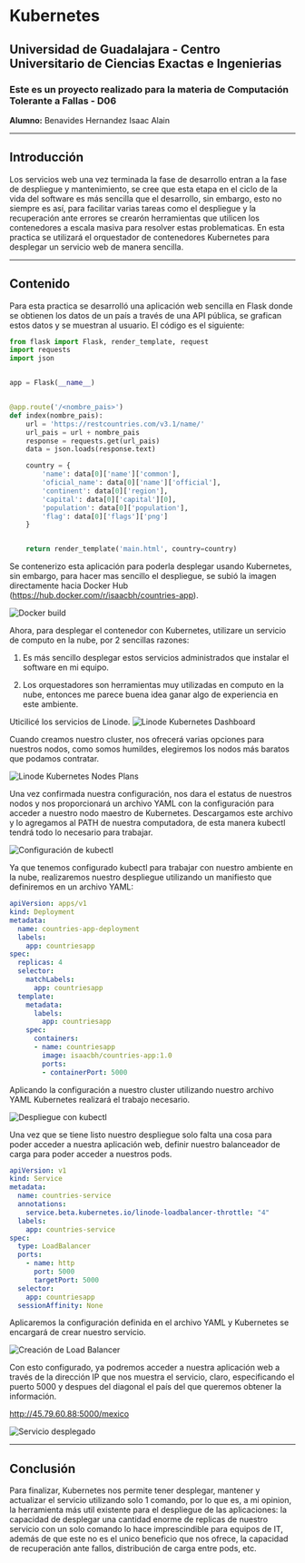 # Kubernetes
## **Universidad de Guadalajara** - Centro Universitario de Ciencias Exactas e Ingenierias

### Este es un proyecto realizado para la materia de Computación Tolerante a Fallas - D06

**Alumno:** Benavides Hernandez Isaac Alain

---
## Introducción
Los servicios web una vez terminada la fase de desarrollo entran a la fase de despliegue y mantenimiento, se cree que esta etapa en el ciclo de la vida del software es más sencilla que el desarrollo, sin embargo, esto no siempre es así, para facilitar varias tareas como el despliegue y la recuperación ante errores se crearón herramientas que utilicen los contenedores a escala masiva para resolver estas problematicas. En esta practica se utilizará el orquestador de contenedores Kubernetes para desplegar un servicio web de manera sencilla.

---
## Contenido
Para esta practica se desarrolló una aplicación web sencilla en Flask donde se obtienen los datos de un país a través de una API pública, se grafican estos datos y se muestran al usuario. El código es el siguiente:

~~~python
from flask import Flask, render_template, request
import requests
import json


app = Flask(__name__)


@app.route('/<nombre_pais>')
def index(nombre_pais):
    url = 'https://restcountries.com/v3.1/name/'
    url_pais = url + nombre_pais
    response = requests.get(url_pais)
    data = json.loads(response.text)

    country = {
        'name': data[0]['name']['common'],
        'oficial_name': data[0]['name']['official'],
        'continent': data[0]['region'],
        'capital': data[0]['capital'][0],
        'population': data[0]['population'],
        'flag': data[0]['flags']['png']
    }


    return render_template('main.html', country=country)
~~~

Se contenerizo esta aplicación para poderla desplegar usando Kubernetes, sin embargo, para hacer mas sencillo el despliegue, se subió la imagen directamente hacia Docker Hub (https://hub.docker.com/r/isaacbh/countries-app).

![Docker build](./img/1.png "Docker build")

Ahora, para desplegar el contenedor con Kubernetes, utilizare un servicio de computo en la nube, por 2 sencillas razones:

1. Es más sencillo desplegar estos servicios administrados que instalar el software en mi equipo.

2. Los orquestadores son herramientas muy utilizadas en computo en la nube, entonces me parece buena idea ganar algo de experiencia en este ambiente.

Uticilicé los servicios de Linode.
![Linode Kubernetes Dashboard](./img/4.png "Linode Kubernetes Dashboard")

Cuando creamos nuestro cluster, nos ofrecerá varias opciones para nuestros nodos, como somos humildes, elegiremos los nodos más baratos que podamos contratar.

![Linode Kubernetes Nodes Plans](./img/5.png "Linode Kubernetes Nodes Plans")

Una vez confirmada nuestra configuración, nos dara el estatus de nuestros nodos y nos proporcionará un archivo YAML con la configuración para acceder a nuestro nodo maestro de Kubernetes. Descargamos este archivo y lo agregamos al PATH de nuestra computadora, de esta manera kubectl tendrá todo lo necesario para trabajar.

![Configuración de kubectl](./img/6.png "Configuración de kubectl")

Ya que tenemos configurado kubectl para trabajar con nuestro ambiente en la nube, realizaremos nuestro despliegue utilizando un manifiesto que definiremos en un archivo YAML:

~~~yaml
apiVersion: apps/v1
kind: Deployment
metadata:
  name: countries-app-deployment
  labels:
    app: countriesapp
spec:
  replicas: 4
  selector:
    matchLabels:
      app: countriesapp
  template:
    metadata:
      labels:
        app: countriesapp
    spec:
      containers:
      - name: countriesapp
        image: isaacbh/countries-app:1.0
        ports:
        - containerPort: 5000
~~~

Aplicando la configuración a nuestro cluster utilizando nuestro archivo YAML Kubernetes realizará el trabajo necesario.

![Despliegue con kubectl](./img/8.png "Despliegue con kubectl")

Una vez que se tiene listo nuestro despliegue solo falta una cosa para poder acceder a nuestra aplicación web, definir nuestro balanceador de carga para poder acceder a nuestros pods.

~~~yaml
apiVersion: v1
kind: Service
metadata:
  name: countries-service
  annotations:
    service.beta.kubernetes.io/linode-loadbalancer-throttle: "4"
  labels:
    app: countries-service
spec:
  type: LoadBalancer
  ports:
    - name: http
      port: 5000
      targetPort: 5000
  selector:
    app: countriesapp
  sessionAffinity: None
~~~

Aplicaremos la configuración definida en el archivo YAML y Kubernetes se encargará de crear nuestro servicio.

![Creación de Load Balancer](./img/9.png "Creación de Load Balancer")

Con esto configurado, ya podremos acceder a nuestra aplicación web a través de la dirección IP que nos muestra el servicio, claro, especificando el puerto 5000 y despues del diagonal el país del que queremos obtener la información.

http://45.79.60.88:5000/mexico

![Servicio desplegado](./img/10.png "Servicio desplegado")

---
## Conclusión
Para finalizar, Kubernetes nos permite tener desplegar, mantener y actualizar el servicio utilizando solo 1 comando, por lo que es, a mi opinion, la herramienta más util existente para el despliegue de las aplicaciones: la capacidad de desplegar una cantidad enorme de replicas de nuestro servicio con un solo comando lo hace imprescindible para equipos de IT, además de que este no es el unico beneficio que nos ofrece, la capacidad de recuperación ante fallos, distribución de carga entre pods, etc. 
